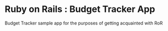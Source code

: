 # Ruby on Rails : Budget Tracker App

Budget Tracker sample app for the purposes of getting
acquainted with RoR 
